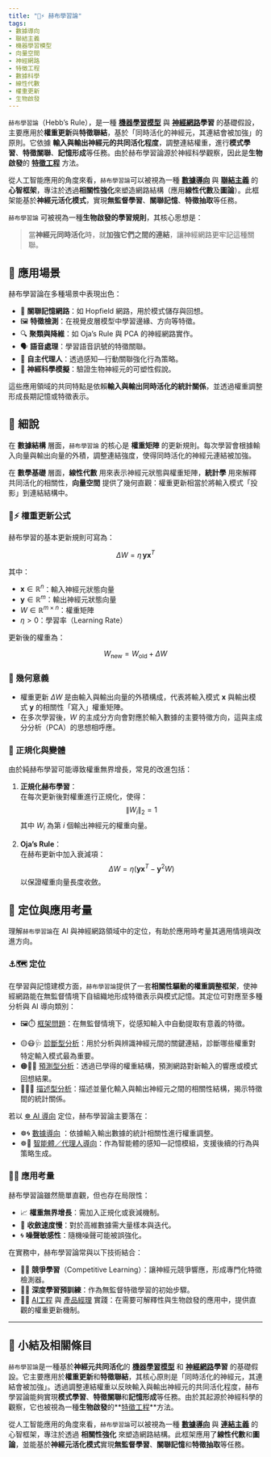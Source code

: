 ```yaml
---
title: "🧠⚡ 赫布學習論"
tags:
- 數據導向
- 聯結主義
- 機器學習模型
- 向量空間
- 神經網路
- 特徵工程
- 數據科學
- 線性代數
- 權重更新
- 生物啟發
---
```

`赫布學習論`（Hebb’s Rule），是一種 **[機器學習模型](04-05-machine_learning_models.zh-hant)** 與 **[神經網路](04-03-neural_networks.zh-hant)學習** 的基礎假設，主要應用於**權重更新**與**特徵聯結**，基於「同時活化的神經元，其連結會被加強」的原則。它依據 **輸入與輸出神經元的共同活化程度**，調整連結權重，進行**模式學習**、**特徵關聯**、**記憶形成**等任務。由於赫布學習論源於神經科學觀察，因此是**生物啟發**的 **[特徵工程](04-04-feature_engineering.zh-hant)** 方法。

從人工智能應用的角度來看，`赫布學習論`可以被視為一種 **[數據導向](05-02-oriented_data.zh-hant)** 與 **[聯結主義](02-05-connectionism.zh-hant)** 的**心智框架**，專注於透過**相關性強化**來塑造網路結構（應用**線性代數**及**圖論**）。此框架能基於**神經元活化模式**，實現**無監督學習**、**關聯記憶**、**特徵抽取**等任務。

`赫布學習論` 可被視為一種**生物啟發的學習規則**，其核心思想是：

> 當**神經元同時活化**時，就**加強它們之間的連結**，讓神經網路更牢記這種關聯。

## 🚀 應用場景

赫布學習論在多種場景中表現出色：

- 🧠 **關聯記憶網路**：如 Hopfield 網路，用於模式儲存與回想。
- 🖼️ **特徵檢測**：在視覺皮層模型中學習邊緣、方向等特徵。
- 🔍 **聚類與降維**：如 Oja’s Rule 與 PCA 的神經網路實作。
- 🗣️ **語音處理**：學習語音訊號的特徵關聯。
- 🤖 **自主代理人**：透過感知—行動關聯強化行為策略。
- 🧪 **神經科學模擬**：驗證生物神經元的可塑性假說。

這些應用領域的共同特點是依賴**輸入與輸出同時活化的統計關係**，並透過權重調整形成長期記憶或特徵表示。

## 🔬 細說

在 **數據結構** 層面，`赫布學習論` 的核心是 **權重矩陣** 的更新規則。每次學習會根據輸入向量與輸出向量的外積，調整連結強度，使得同時活化的神經元連結被加強。

在 **數學基礎** 層面，**線性代數** 用來表示神經元狀態與權重矩陣，**統計學** 用來解釋共同活化的相關性，**向量空間** 提供了幾何直觀：權重更新相當於將輸入模式「投影」到連結結構中。

### 🧠⚡ 權重更新公式

赫布學習的基本更新規則可寫為：

$$
\Delta W = \eta \, \mathbf{y} \mathbf{x}^T
$$

其中：

- $\mathbf{x} \in \mathbb{R}^n$：輸入神經元狀態向量  
- $\mathbf{y} \in \mathbb{R}^m$：輸出神經元狀態向量  
- $W \in \mathbb{R}^{m \times n}$：權重矩陣  
- $\eta > 0$：學習率（Learning Rate）

更新後的權重為：

$$
W_{\text{new}} = W_{\text{old}} + \Delta W
$$

### 🧠 幾何意義

- 權重更新 $\Delta W$ 是由輸入與輸出向量的外積構成，代表將輸入模式 $\mathbf{x}$ 與輸出模式 $\mathbf{y}$ 的相關性「寫入」權重矩陣。
- 在多次學習後，$W$ 的主成分方向會對應於輸入數據的主要特徵方向，這與主成分分析（PCA）的思想相呼應。

### 🎯 正規化與變體

由於純赫布學習可能導致權重無界增長，常見的改進包括：

1. **正規化赫布學習**：  
   在每次更新後對權重進行正規化，使得：
   $$
   \| W_i \|_2 = 1
   $$
   其中 $W_i$ 為第 $i$ 個輸出神經元的權重向量。

2. **Oja’s Rule**：  
   在赫布更新中加入衰減項：
   $$
   \Delta W = \eta \left( \mathbf{y} \mathbf{x}^T - \mathbf{y}^2 W \right)
   $$
   以保證權重向量長度收斂。


## 🌟 定位與應用考量

理解`赫布學習論`在 AI 與神經網路領域中的定位，有助於應用時考量其適用情境與改進方向。

### ⚓🗺 定位

在學習與記憶建模方面，`赫布學習論`提供了一套**相關性驅動的權重調整框架**，使神經網路能在無監督情境下自組織地形成特徵表示與模式記憶。其定位可對應至多種分析與 AI 導向類別：

* 🖼️⏱️ [框架問題](01-04-Frame_Problem.zh-hant)：在無監督情境下，從感知輸入中自動提取有意義的特徵。
- 🟡😷🩺 [診斷型分析](06-01-analysis_diagnostic.zh-hant)：用於分析與辨識神經元間的關鍵連結，診斷哪些權重對特定輸入模式最為重要。  
- 🟠🤠🔮 [預測型分析](06-02-analysis_predictive.zh-hant)：透過已學得的權重結構，預測網路對新輸入的響應或模式回想結果。
- 🔵🤓📘 [描述型分析](06-04-analysis_descriptive.zh-hant)：描述並量化輸入與輸出神經元之間的相關性結構，揭示特徵間的統計關係。  

若以 [☸ AI 導向](05----ai_orientations.zh-hant) 定位，赫布學習論主要落在：  
- ☸🌀 [數據導向](05-02-oriented_data.zh-hant) ：依據輸入輸出數據的統計相關性進行權重調整。  
- ☸🤖 [智能體／代理人導向](05-03-oriented_agent.zh-hant)：作為智能體的感知—記憶模組，支援後續的行為與策略生成。  

### 📐🌉 應用考量

赫布學習論雖然簡單直觀，但也存在局限性：

- 📈 **權重無界增長**：需加入正規化或衰減機制。
- 🐌 **收斂速度慢**：對於高維數據需大量樣本與迭代。
- 🌀 **噪聲敏感性**：隨機噪聲可能被誤強化。

在實務中，赫布學習論常與以下技術結合：

* 🏮💪 **競爭學習**（Competitive Learning）：讓神經元競爭響應，形成專門化特徵檢測器。
* 🏮🧬 **深度學習預訓練**：作為無監督特徵學習的初始步驟。
* 🌉🎁 [AI工程](10----ai_engineering.zh-hant) 與 [產品經理](10-06-AI_PM.zh-hant) 實踐：在需要可解釋性與生物啟發的應用中，提供直觀的權重更新機制。

***

## 🏁 小結及相關條目

`赫布學習論`是一種基於**神經元共同活化**的 **[機器學習模型](04-05-machine_learning_models.zh-hant)** 和 **[神經網路](04-03-neural_networks.zh-hant)學習** 的基礎假設。它主要應用於**權重更新**和**特徵聯結**，其核心原則是「同時活化的神經元，其連結會被加強」。透過調整連結權重以反映輸入與輸出神經元的共同活化程度，赫布學習論能夠實現**模式學習**、**特徵關聯**和**記憶形成**等任務。由於其起源於神經科學的觀察，它也被視為一種**生物啟發**的**[特徵工程](04-04-feature_engineering.zh-hant)**方法。

從人工智能應用的角度來看，`赫布學習論`可以被視為一種 **[數據導向](05-02-oriented_data.zh-hant)** 與 **[連結主義](02-05-connectionism.zh-hant)** 的心智框架，專注於透過 **相關性強化** 來塑造網路結構。此框架應用了**線性代數**和**圖論**，並能基於**神經元活化模式**實現**無監督學習**、**關聯記憶**和**特徵抽取**等任務。